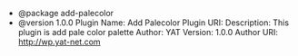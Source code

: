  * @package add-palecolor
 * @version 1.0.0
 Plugin Name: Add Palecolor
Plugin URI: 
Description: This plugin is add pale color palette
Author: YAT
Version: 1.0.0
Author URI: http://wp.yat-net.com